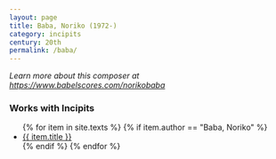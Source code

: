 ```yaml
---
layout: page
title: Baba, Noriko (1972-)
category: incipits
century: 20th
permalink: /baba/
---
```


*Learn more about this composer at <a href="https://www.babelscores.com/norikobaba" target="_blank">https://www.babelscores.com/norikobaba</a>*
<br/>

### Works with Incipits
<ul class="texts">
    {% for item in site.texts %}
      {% if item.author == "Baba, Noriko" %}
          <li class="text-title">
          <a href="{{ site.baseurl }}{{ item.url }}">
        {{ item.title }}
              </a>
    </li>
      {% endif %}
    {% endfor %}
</ul>